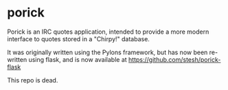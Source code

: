 # porick

Porick is an IRC quotes application, intended to provide a more modern interface to quotes stored in a "Chirpy!"
database. 

It was originally written using the Pylons framework, but has now been re-written using flask, and is now available at
https://github.com/stesh/porick-flask

This repo is dead.
